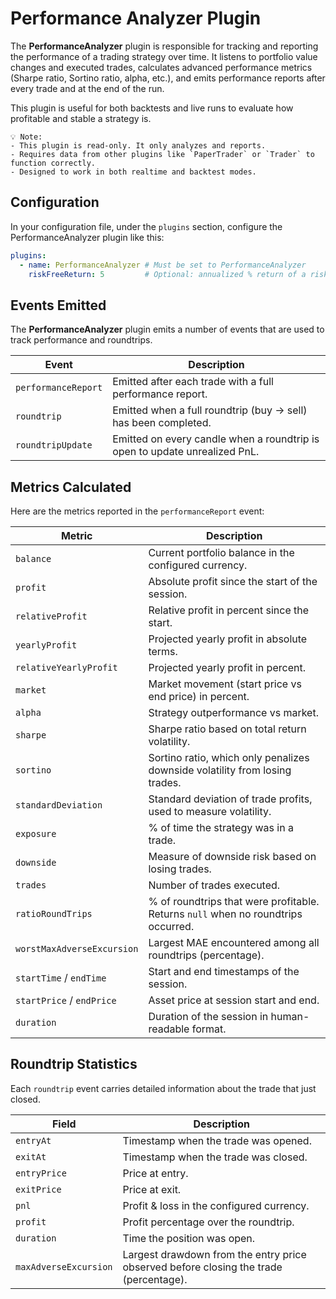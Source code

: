# Performance Analyzer Plugin

The **PerformanceAnalyzer** plugin is responsible for tracking and reporting the performance of a trading strategy over time. It listens to portfolio value changes and executed trades, calculates advanced performance metrics (Sharpe ratio, Sortino ratio, alpha, etc.), and emits performance reports after every trade and at the end of the run.

This plugin is useful for both backtests and live runs to evaluate how profitable and stable a strategy is.

```
💡 Note:
- This plugin is read-only. It only analyzes and reports.
- Requires data from other plugins like `PaperTrader` or `Trader` to function correctly.
- Designed to work in both realtime and backtest modes.
```

## Configuration

In your configuration file, under the `plugins` section, configure the PerformanceAnalyzer plugin like this:

```yaml
plugins:
  - name: PerformanceAnalyzer # Must be set to PerformanceAnalyzer
    riskFreeReturn: 5         # Optional: annualized % return of a risk-free asset (e.g., government bonds)
```

## Events Emitted

The **PerformanceAnalyzer** plugin emits a number of events that are used to track performance and roundtrips.

| Event                 | Description                                                                 |
|-----------------------|-----------------------------------------------------------------------------|
| `performanceReport`   | Emitted after each trade with a full performance report.                    |
| `roundtrip`           | Emitted when a full roundtrip (buy → sell) has been completed.              |
| `roundtripUpdate`     | Emitted on every candle when a roundtrip is open to update unrealized PnL.  |


## Metrics Calculated

Here are the metrics reported in the `performanceReport` event:

| Metric                     | Description                                                                        |
|----------------------------|------------------------------------------------------------                        |
| `balance`                  | Current portfolio balance in the configured currency.                              |
| `profit`                   | Absolute profit since the start of the session.                                    |
| `relativeProfit`           | Relative profit in percent since the start.                                        |
| `yearlyProfit`             | Projected yearly profit in absolute terms.                                         |
| `relativeYearlyProfit`     | Projected yearly profit in percent.                                                |
| `market`                   | Market movement (start price vs end price) in percent.                             |
| `alpha`                    | Strategy outperformance vs market.                                                 |
| `sharpe`                   | Sharpe ratio based on total return volatility.                                     |
| `sortino`                  | Sortino ratio, which only penalizes downside volatility from losing trades.        |
| `standardDeviation`        | Standard deviation of trade profits, used to measure volatility.                   |
| `exposure`                 | % of time the strategy was in a trade.                                             |
| `downside`                 | Measure of downside risk based on losing trades.                                   |
| `trades`                   | Number of trades executed.                                                         |
| `ratioRoundTrips`          | % of roundtrips that were profitable. Returns `null` when no roundtrips occurred.  |
| `worstMaxAdverseExcursion` | Largest MAE encountered among all roundtrips (percentage).                         |
| `startTime` / `endTime`    | Start and end timestamps of the session.                                           |
| `startPrice` / `endPrice`  | Asset price at session start and end.                                              |
| `duration`                 | Duration of the session in human-readable format.                                  |

## Roundtrip Statistics

Each `roundtrip` event carries detailed information about the trade that just closed.

| Field                 | Description                                                                           |
|-----------------------|---------------------------------------------------------------------------------------|
| `entryAt`             | Timestamp when the trade was opened.                                                  |
| `exitAt`              | Timestamp when the trade was closed.                                                  |
| `entryPrice`          | Price at entry.                                                                       |
| `exitPrice`           | Price at exit.                                                                        |
| `pnl`                 | Profit & loss in the configured currency.                                             |
| `profit`              | Profit percentage over the roundtrip.                                                 |
| `duration`            | Time the position was open.                                                           |
| `maxAdverseExcursion` | Largest drawdown from the entry price observed before closing the trade (percentage). |
